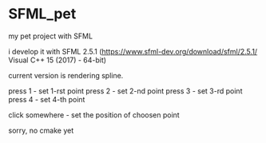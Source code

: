 # SFML_pet
my pet project with SFML

i develop it with SFML 2.5.1 (https://www.sfml-dev.org/download/sfml/2.5.1/ Visual C++ 15 (2017) - 64-bit)

current version is rendering spline.

press 1 - set 1-rst point
press 2 - set 2-nd point
press 3 - set 3-rd point
press 4 - set 4-th point

click somewhere - set the position of choosen point

sorry, no cmake yet
